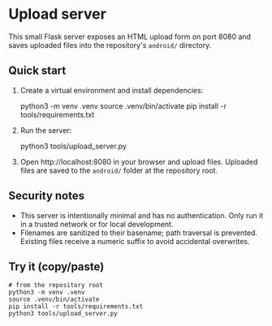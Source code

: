 Upload server
==============

This small Flask server exposes an HTML upload form on port 8080 and saves uploaded files into the repository's `android/` directory.

Quick start
-----------

1. Create a virtual environment and install dependencies:

   python3 -m venv .venv
   source .venv/bin/activate
   pip install -r tools/requirements.txt

2. Run the server:

   python3 tools/upload_server.py

3. Open http://localhost:8080 in your browser and upload files. Uploaded files are saved to the `android/` folder at the repository root.

Security notes
--------------

- This server is intentionally minimal and has no authentication. Only run it in a trusted network or for local development.
- Filenames are sanitized to their basename; path traversal is prevented. Existing files receive a numeric suffix to avoid accidental overwrites.

Try it (copy/paste)
------------------

```
# from the repository root
python3 -m venv .venv
source .venv/bin/activate
pip install -r tools/requirements.txt
python3 tools/upload_server.py
```


